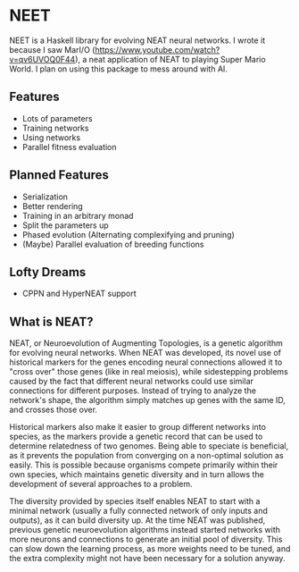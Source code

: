 # NEET
NEET is a Haskell library for evolving NEAT neural networks. I wrote it because I saw
MarI/O (https://www.youtube.com/watch?v=qv6UVOQ0F44), a neat application of NEAT to playing
Super Mario World. I plan on using this package to mess around with AI.

## Features
- Lots of parameters
- Training networks
- Using networks
- Parallel fitness evaluation

## Planned Features
- Serialization
- Better rendering
- Training in an arbitrary monad
- Split the parameters up
- Phased evolution (Alternating complexifying and pruning)
- (Maybe) Parallel evaluation of breeding functions

## Lofty Dreams
- CPPN and HyperNEAT support

## What is NEAT?
NEAT, or Neuroevolution of Augmenting Topologies, is a genetic algorithm for evolving
neural networks. When NEAT was developed, its novel use of historical markers for the
genes encoding neural connections allowed it to "cross over" those genes (like in real
meiosis), while
sidestepping problems caused by the fact that different neural networks could use
similar connections for different purposes. Instead of trying to analyze the network's
shape, the algorithm simply matches up genes with the same ID, and crosses those over.

Historical markers also make it easier to group different networks into species, as
the markers provide a genetic record that can be used to determine relatedness of two
genomes. Being able to speciate is beneficial, as it prevents the population from
converging on a non-optimal solution as easily. This is possible because organisms
compete primarily within their own species, which maintains genetic diversity and in
turn allows the development of several approaches to a problem.

The diversity provided by species itself enables NEAT to start with a minimal network
(usually a fully connected network of only inputs and outputs), as it can build
diversity up. At the time NEAT was published, previous genetic neuroevolution algorithms instead
started networks with more neurons and connections to generate an initial pool of
diversity. This can slow down the learning process, as more weights need to be tuned,
and the extra complexity might not have been necessary for a solution anyway.
